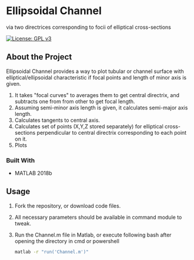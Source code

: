 # Ellipsoidal Channel
via two directrices corresponding to focii of elliptical cross-sections
 
[![License: GPL v3](https://img.shields.io/badge/License-GPLv3-blue.svg)](https://www.gnu.org/licenses/gpl-3.0)

## About the Project
Ellipsoidal Channel provides a way to plot tubular or channel surface with elliptical/ellipsoidal characteristic if focal points and length of minor axis is given.
1. It takes "focal curves" to averages them to get central directrix, and subtracts one from from other to get focal length.
2. Assuming semi-minor axis length is given, it calculates semi-major axis length.
3. Calculates tangents to central axis.
4. Calculates set of points (X,Y,Z stored separately) for elliptical cross-sections perpendicular to central directrix corresponding to each point on it.
5. Plots

### Built With
- MATLAB 2018b

## Usage

1. Fork the repository, or download code files.

2. All necessary parameters should be available in command module to tweak.

3. Run the Channel.m file in Matlab, or execute following bash after opening the directory in cmd or powershell
    ```bash
    matlab -r "run('Channel.m')"
    